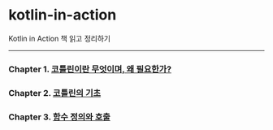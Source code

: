 # kotlin-in-action
Kotlin in Action 책 읽고 정리하기
- - -

### Chapter 1. [코틀린이란 무엇이며, 왜 필요한가?](https://github.com/BacknPacker/kotlin-in-action/tree/main/src/test/kotlin/que/kotlininaction/chapter1)
### Chapter 2. [코틀린의 기초](https://github.com/BacknPacker/kotlin-in-action/tree/main/src/test/kotlin/que/kotlininaction/chapter2)
### Chapter 3. [함수 정의와 호출](https://github.com/BacknPacker/kotlin-in-action/tree/main/src/test/kotlin/que/kotlininaction/chapter3)
